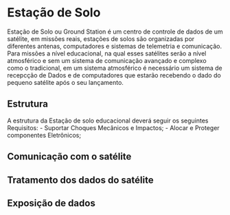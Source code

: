 # Estação de Solo
Estação de Solo ou Ground Station é um centro de controle de dados de um satélite, em missões reais, estações de solos são organizadas por diferentes antenas, computadores e sistemas de telemetria e comunicação. Para missões a nível educacional, na qual esses satélites serão a nível atmosférico e sem um sistema de comunicação avançado e complexo como o tradicional, em um sistema atmosférico é necessário um sistema de recepcção de Dados e de computadores que estarão recebendo o dado do pequeno satélite após o seu lançamento. 

## Estrutura
A estrutura da Estação de solo educacional deverá seguir os seguintes Requisitos:
    - Suportar Choques Mecânicos e Impactos;
    - Alocar e Proteger componentes Eletrônicos;

## Comunicação com o satélite

## Tratamento dos dados do satélite

## Exposição de dados
